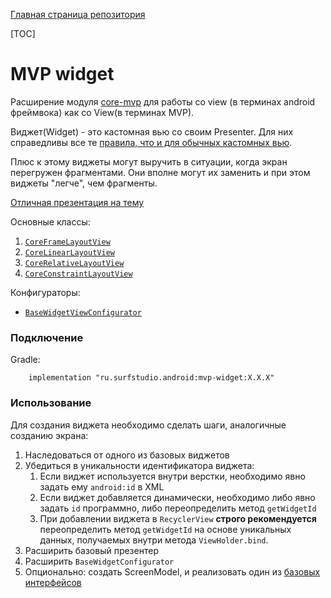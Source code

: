 [Главная страница репозитория](../docs/main.md)

[TOC]

# MVP widget

Расширение модуля [core-mvp][core-mvp] для работы со view
(в терминах android фреймвока) как со View(в терминах MVP).

Виджет(Widget) - это кастомная вью со своим Presenter. Для них справедливы
все те [правила, что и для обычных кастомных вью][custom].

Плюс к этому виджеты могут выручить в ситуации, когда экран перегружен
фрагментами. Они вполне могут их заменить и при этом виджеты "легче",
чем фрагменты.

[Отличная презентация на тему][pres]

Основные классы:

1. [`CoreFrameLayoutView`][frame]
2. [`CoreLinearLayoutView`][linear]
3. [`CoreRelativeLayoutView`][relative]
4. [`CoreConstraintLayoutView`][contraint]

Конфигураторы:

* [`BaseWidgetViewConfigurator`][conf]

### Подключение

Gradle:
```
    implementation "ru.surfstudio.android:mvp-widget:X.X.X"
```

### Использование

Для создания виджета необходимо сделать шаги, аналогичные созданию экрана:

1. Наследоваться от одного из базовых виджетов
1. Убедиться в уникальности идентификатора виджета: 
    1. Если виджет используется внутри верстки, необходимо явно задать ему `android:id` в XML
    1. Если виджет добавляется динамически, необходимо либо явно задать `id` программно,
    либо переопределить метод `getWidgetId`
    1. При добавлении виджета в `RecyclerView` **строго рекомендуется**
    переопределить метод `getWidgetId` на основе уникальных данных,
    получаемых внутри метода `ViewHolder.bind`.
1. Расширить базовый презентер
1. Расширить `BaseWidgetConfigurator`
1. Опционально: создать ScreenModel, и реализовать один из [базовых интерфейсов](src/main/java/ru/surfstudio/android/mvp/widget/base)

[custom]: ../../docs/ui/custom_views.md
[frame]: src/main/java/ru/surfstudio/android/mvp/widget/view/CoreFrameLayoutView.java
[linear]: src/main/java/ru/surfstudio/android/mvp/widget/view/CoreLinearLayoutView.java
[relative]: src/main/java/ru/surfstudio/android/mvp/widget/view/CoreRelativeLayoutView.java
[contraint]: src/main/java/ru/surfstudio/android/mvp/widget/view/CoreConstraintLayoutView.java
[conf]: src/main/java/ru/surfstudio/android/mvp/widget/configurator/BaseWidgetViewConfigurator.java
[pres]: https://docs.google.com/presentation/d/184of9d-fYnNXu9IHegDddK9lT5i7KU4II-rgijKQIh4/edit#slide=id.p
[core-mvp]: ../../mvp/lib-core-mvp/

